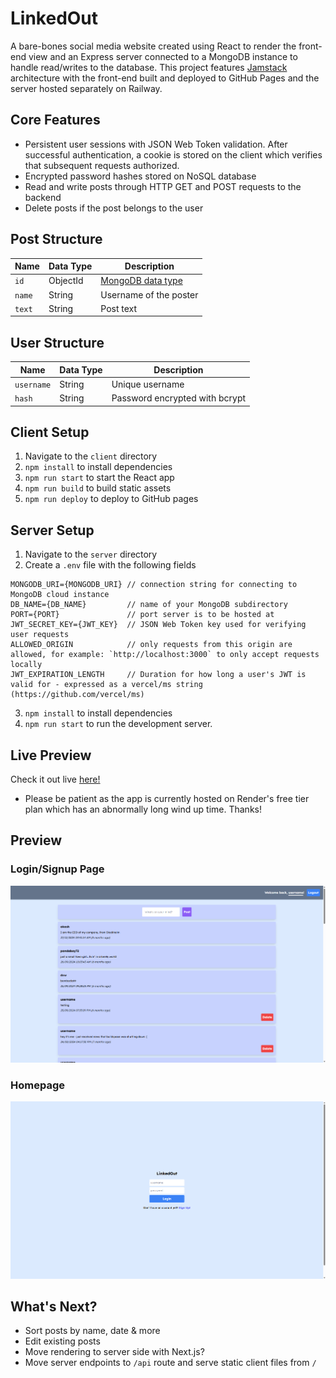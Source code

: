 # LinkedOut
A bare-bones social media website created using React to render the front-end view and an Express server connected to a MongoDB instance to handle read/writes to the database. This project features [Jamstack](https://jamstack.org/) 
architecture with the front-end built and deployed to GitHub Pages and the server hosted separately on Railway.

## Core Features
- Persistent user sessions with JSON Web Token validation. After successful authentication, a cookie is stored on the client which verifies that subsequent requests authorized.
- Encrypted password hashes stored on NoSQL database
- Read and write posts through HTTP GET and POST requests to the backend
- Delete posts if the post belongs to the user

## Post Structure
| Name        | Data Type   | Description |
| ----------- | ----------- | ----------- |
| `id`        | ObjectId    | [MongoDB data type](https://www.mongodb.com/docs/manual/reference/method/ObjectId/) |
| `name`   | String        | Username of the poster |
| `text`   | String        | Post text |

## User Structure
| Name        | Data Type   | Description |
| ----------- | ----------- | ----------- |
| `username`  | String      | Unique username |
| `hash`      | String      | Password encrypted with bcrypt |

## Client Setup
1. Navigate to the `client` directory
2. `npm install` to install dependencies
4. `npm run start` to start the React app
5. `npm run build` to build static assets
6. `npm run deploy` to deploy to GitHub pages

## Server Setup
1. Navigate to the `server` directory
2. Create a `.env` file with the following fields
```
MONGODB_URI={MONGODB_URI} // connection string for connecting to MongoDB cloud instance
DB_NAME={DB_NAME}         // name of your MongoDB subdirectory
PORT={PORT}               // port server is to be hosted at
JWT_SECRET_KEY={JWT_KEY}  // JSON Web Token key used for verifying user requests
ALLOWED_ORIGIN            // only requests from this origin are allowed, for example: `http://localhost:3000` to only accept requests locally
JWT_EXPIRATION_LENGTH     // Duration for how long a user's JWT is valid for - expressed as a vercel/ms string (https://github.com/vercel/ms) 
```
3. `npm install` to install dependencies
4. `npm run start` to run the development server.

## Live Preview
Check it out live [here!](https://raymozou.github.io/linked-out/)
- Please be patient as the app is currently hosted on Render's free tier plan which has an abnormally long wind up time. Thanks!

## Preview
### Login/Signup Page
![sign up page](./demo2.png)
### Homepage
![homepage](./demo1.png)

## What's Next?
- Sort posts by name, date & more
- Edit existing posts
- Move rendering to server side with Next.js?
- Move server endpoints to `/api` route and serve static client files from `/`
